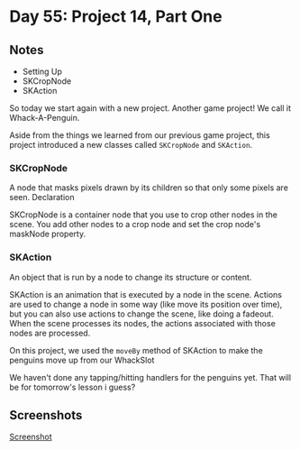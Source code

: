 # Day 55: Project 14, Part One

## Notes
- Setting Up
- SKCropNode
- SKAction

So today we start again with a new project. Another game project! We call it Whack-A-Penguin. 

Aside from the things we learned from our previous game project, this project introduced a new classes called `SKCropNode` and `SKAction`.


### SKCropNode
A node that masks pixels drawn by its children so that only some pixels are seen.
Declaration


SKCropNode is a container node that you use to crop other nodes in the scene. You add other nodes to a crop node and set the crop node's maskNode property.


### SKAction
An object that is run by a node to change its structure or content.


SKAction is an animation that is executed by a node in the scene. Actions are used to change a node in some way (like move its position over time), but you can also use actions to change the scene, like doing a fadeout. When the scene processes its nodes, the actions associated with those nodes are processed.

On this project, we used the `moveBy` method of SKAction to make the penguins move up from our WhackSlot



We haven't done any tapping/hitting handlers for the penguins yet. That will be for tomorrow's lesson i guess?

## Screenshots
[Screenshot](documentation/1.gif)